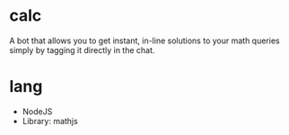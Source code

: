 # calc
A bot that allows you to get instant, in-line solutions to your math queries simply by tagging it directly in the chat.

# lang
- NodeJS
- Library: mathjs

